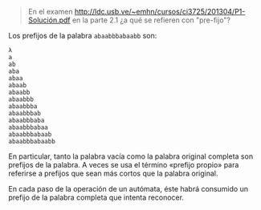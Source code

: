 > En el examen http://ldc.usb.ve/~emhn/cursos/ci3725/201304/P1-Solución.pdf
> en la parte 2.1 ¿a qué se refieren con "pre-fijo"?

Los prefijos de la palabra `abaabbbabaabb` son:

    λ
    a
    ab
    aba
    abaa
    abaab
    abaabb
    abaabbb
    abaabbba
    abaabbbab
    abaabbbaba
    abaabbbabaa
    abaabbbabaab
    abaabbbabaabb

En particular, tanto la palabra vacía como la palabra original completa son prefijos de la palabra.  A veces se usa el término «prefijo propio» para referirse a prefijos que sean más cortos que la palabra original.

En cada paso de la operación de un autómata, éste habrá consumido un prefijo de la palabra completa que intenta reconocer.
